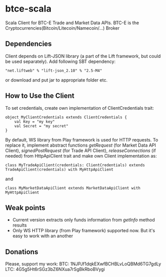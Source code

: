 btce-scala
==========

Scala Client for BTC-E Trade and Market Data APIs. BTC-E is the Cryptocurrencies(Bitcoin/Litecoin/Namecoin/...) Broker

Dependencies
------------

Client depends on Lift-JSON library (a part of the Lift framework, but could be used separately). Add following SBT dependency:

`"net.liftweb" % "lift-json_2.10" % "2.5-M4"`

or download and put jar to appropriate folder etc.

How to Use the Client
---------------------

To set credentials, create own implementation of ClientCredentials trait:

    object MyClientCredentials extends ClientCredentials {
        val Key = "my key"
        val Secret = "my secret"
    }

By default, WS library from Play framework is used for HTTP requests. To replace 
it, implement abstract functions *getRequest* (for Market Data API Client), *signedPostRequest* (for Trade API Client), *releaseConnections* (if needed) from HttpApiClient trait
and make own Client implementation as:

`class MyTradeApiClient(credentials: ClientCredentials) extends TradeApiClient(credentials) with MyHttpApiClient`

and

`class MyMarketDataApiClient extends MarketDataApiClient with MyHttpApiClient`



Weak points
-----------

* Current version extracts only funds information from *getInfo* method results
* Only WS HTTP library (from Play framework) supported now. But it's easy to work with an another

Donations
---------

Please, support my work:
BTC: 1NJPJf1dqkEXwfBCHBLvLoQBMd6TG7gdLy
LTC: 4G5g5Ht6rSGz3bZ6NXua7rSgBkRboBVygi
